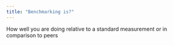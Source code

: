 ```yaml
---
title: "Benchmarking is?"
---
```

How well you are doing relative to a standard measurement or in comparison to peers

